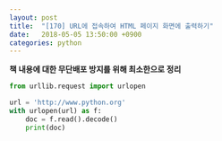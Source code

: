 ```yaml
---
layout: post
title:  "[170] URL에 접속하여 HTML 페이지 화면에 출력하기"
date:   2018-05-05 13:50:00 +0900
categories: python
---
```


**책 내용에 대한 무단배포 방지를 위해 최소한으로 정리**

```python
from urllib.request import urlopen

url = 'http://www.python.org'
with urlopen(url) as f:
	doc = f.read().decode()
	print(doc)
```